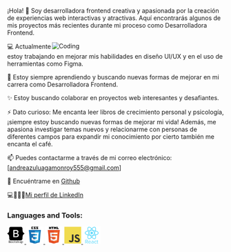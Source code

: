 


¡Hola! 👋 Soy desarrolladora frontend creativa y apasionada por la creación de experiencias web interactivas y atractivas. Aquí encontrarás algunos de mis proyectos más recientes durante mi proceso como Desarrolladora Frontend.

<img align="right" alt="Coding" width="400" src="https://i.pinimg.com/564x/ef/c5/4f/efc54f9de5040277756eeb1cc332f471.jpg">


💻 Actualmente estoy trabajando en mejorar mis habilidades en diseño UI/UX y en el uso de herramientas como Figma.

🌱 Estoy siempre aprendiendo y buscando nuevas formas de mejorar en mi carrera como Desarrolladora Frontend.

✨ Estoy buscando colaborar en proyectos web interesantes y desafiantes.


⚡ Dato curioso: Me encanta leer libros de crecimiento personal y psicología, ¡siempre estoy buscando nuevas formas de mejorar mi vida! Además, me apasiona        investigar temas nuevos y relacionarme con personas  de diferentes campos para expandir mi conocimiento por cierto también me encanta el café.

📫 Puedes contactarme a través de mi correo electrónico: [andreazuluagamonroy555@gmail.com]

🦋 Encuéntrame en [Github](https://github.com/andreazu14)

  💻🙋🏻‍♀️[Mi perfil de LinkedIn](linkedin.com/in/andrea-zuluaga-monroy)




<h3 align="left">Languages and Tools:</h3>

<p align="left"> <a href="https://getbootstrap.com" target="_blank" rel="noreferrer"> <img src="https://raw.githubusercontent.com/devicons/devicon/master/icons/bootstrap/bootstrap-plain-wordmark.svg" alt="bootstrap" width="40" height="40"/> </a> <a href="https://www.w3schools.com/css/" target="_blank" rel="noreferrer"> <img src="https://raw.githubusercontent.com/devicons/devicon/master/icons/css3/css3-original-wordmark.svg" alt="css3" width="40" height="40"/> </a> <a href="https://www.w3.org/html/" target="_blank" rel="noreferrer"> <img src="https://raw.githubusercontent.com/devicons/devicon/master/icons/html5/html5-original-wordmark.svg" alt="html5" width="40" height="40"/> </a> <a href="https://developer.mozilla.org/en-US/docs/Web/JavaScript" target="_blank" rel="noreferrer"> <img src="https://raw.githubusercontent.com/devicons/devicon/master/icons/javascript/javascript-original.svg" alt="javascript" width="40" height="40"/> </a> <a href="https://reactjs.org/" target="_blank" rel="noreferrer"> <img src="https://raw.githubusercontent.com/devicons/devicon/master/icons/react/react-original-wordmark.svg" alt="react" width="40" height="40"/> </a> </p>
